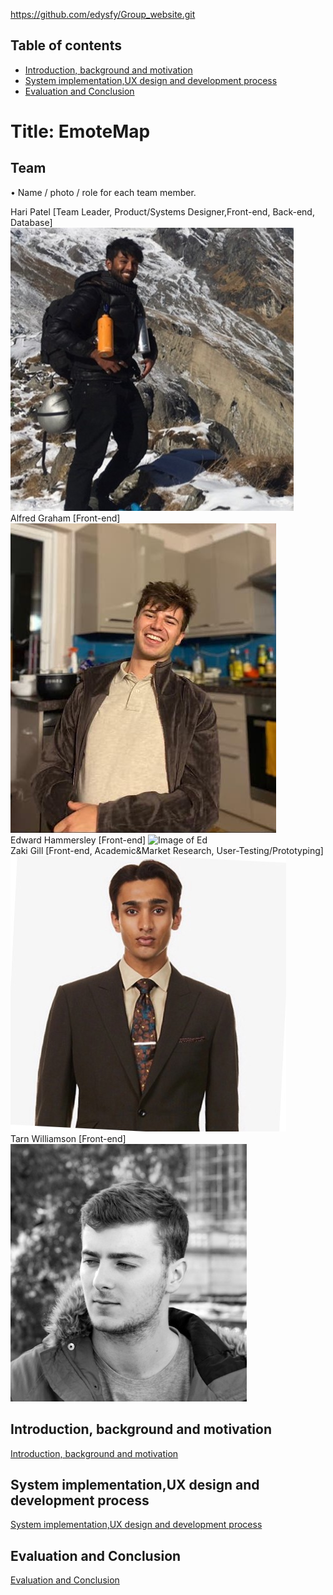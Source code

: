 https://github.com/edysfy/Group_website.git
## Table of contents
* [Introduction, background and motivation](#first)
* [System implementation,UX design and development process](#second)
* [Evaluation and Conclusion](#third)

# Title: EmoteMap

<a name="team"></a>
## Team
•	Name / photo / role for each team member.

Hari Patel  [Team Leader, Product/Systems Designer,Front-end, Back-end, Database]  
![Image of Hari](member_photos/HariPatel.jpg)  
Alfred Graham  [Front-end]
![Image of Hari](member_photos/AlfredGraham.jpg)  
Edward Hammersley  [Front-end]
![Image of Ed](member_photos/EdwardHammersely.jpg)     
Zaki Gill  [Front-end, Academic&Market Research, User-Testing/Prototyping]
![Image of Zaki](member_photos/ZakiGill.jpg)  
Tarn Williamson  [Front-end]
![Image of Tarn](member_photos/TarnWilliamson.jpg)

## Introduction, background and motivation
<a name="first"></a>
[Introduction, background and motivation](introSect.md)
## System implementation,UX design and development process
<a name="second"></a>
[System implementation,UX design and development process](sysImp.md)
## Evaluation and Conclusion
<a name="third"></a>
[Evaluation and Conclusion](evalSect.md)
